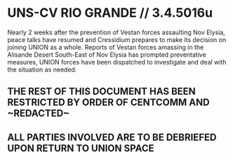 # UNS-CV RIO GRANDE // 3.4.5016u
Nearly 2 weeks after the prevention of Vestan forces assaulting Nov Elysia, peace talks have resumed and Cressidium prepares to make its decision on joining UNION as a whole.
Reports of Vestan forces amassing in the Alisande Desert South-East of Nov Elysia has prompted preventative measures, UNION forces have been dispatched to investigate and deal with the situation as needed.

## THE REST OF THIS DOCUMENT HAS BEEN RESTRICTED BY ORDER OF CENTCOMM AND ~REDACTED~
## ALL PARTIES INVOLVED ARE TO BE DEBRIEFED UPON RETURN TO UNION SPACE 

